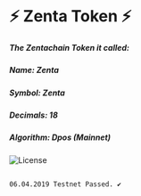 # :zap: Zenta Token :zap:

##### The Zentachain Token it called:
#####                                 Name: Zenta 
#####                               Symbol: Zenta 
#####                             Decimals: 18
#####                            Algorithm: Dpos (Mainnet) 

![License](https://img.shields.io/badge/license-MIT-green.svg?style=flat)

````

06.04.2019 Testnet Passed. ✔️
